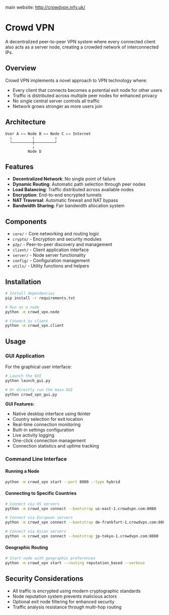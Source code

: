 main website:
http://crowdvpn.infy.uk/

# Crowd VPN

A decentralized peer-to-peer VPN system where every connected client also acts as a server node, creating a crowded network of interconnected IPs.

## Overview

Crowd VPN implements a novel approach to VPN technology where:
- Every client that connects becomes a potential exit node for other users
- Traffic is distributed across multiple peer nodes for enhanced privacy
- No single central server controls all traffic
- Network grows stronger as more users join

## Architecture

```
User A ←→ Node B ←→ Node C ←→ Internet
  ↑         ↑         ↑
  └─────────┼─────────┘
            ↓
          Node D
```

## Features

- **Decentralized Network**: No single point of failure
- **Dynamic Routing**: Automatic path selection through peer nodes
- **Load Balancing**: Traffic distributed across available nodes
- **Encryption**: End-to-end encrypted tunnels
- **NAT Traversal**: Automatic firewall and NAT bypass
- **Bandwidth Sharing**: Fair bandwidth allocation system

## Components

- `core/` - Core networking and routing logic
- `crypto/` - Encryption and security modules
- `p2p/` - Peer-to-peer discovery and management
- `client/` - Client application interface
- `server/` - Node server functionality
- `config/` - Configuration management
- `utils/` - Utility functions and helpers

## Installation

```bash
# Install dependencies
pip install -r requirements.txt

# Run as a node
python -m crowd_vpn.node

# Connect as client
python -m crowd_vpn.client
```

## Usage

### GUI Application

For the graphical user interface:

```bash
# Launch the GUI
python launch_gui.py

# Or directly run the main GUI
python crowd_vpn_gui.py
```

**GUI Features:**
- Native desktop interface using tkinter
- Country selection for exit location
- Real-time connection monitoring
- Built-in settings configuration
- Live activity logging
- One-click connection management
- Connection statistics and uptime tracking

### Command Line Interface

#### Running a Node
```bash
python -m crowd_vpn start --port 8080 --type hybrid
```

#### Connecting to Specific Countries
```bash
# Connect via US servers
python -m crowd_vpn connect --bootstrap us-east-1.crowdvpn.com:8080

# Connect via European servers  
python -m crowd_vpn connect --bootstrap de-frankfurt-1.crowdvpn.com:8080

# Connect via Asian servers
python -m crowd_vpn connect --bootstrap jp-tokyo-1.crowdvpn.com:8080
```

#### Geographic Routing
```bash
# Start node with geographic preferences
python -m crowd_vpn start --routing reputation_based --verbose
```

## Security Considerations

- All traffic is encrypted using modern cryptographic standards
- Node reputation system prevents malicious actors
- Optional exit node filtering for enhanced security
- Traffic analysis resistance through multi-hop routing

